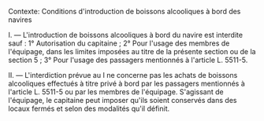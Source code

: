 Contexte: Conditions d'introduction de boissons alcooliques à bord des navires

I. — L'introduction de boissons alcooliques à bord du navire est interdite sauf : 1° Autorisation du capitaine ; 2° Pour l'usage des membres de l'équipage, dans les limites imposées au titre de la présente section ou de la section 5 ; 3° Pour l'usage des passagers mentionnés à l'article L. 5511-5.

II. — L'interdiction prévue au I ne concerne pas les achats de boissons alcooliques effectués à titre privé à bord par les passagers mentionnés à l'article L. 5511-5 ou par les membres de l'équipage. S'agissant de l'équipage, le capitaine peut imposer qu'ils soient conservés dans des locaux fermés et selon des modalités qu'il définit.